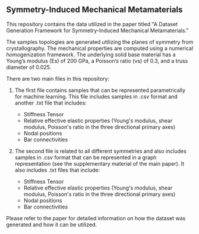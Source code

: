 Symmetry-Induced Mechanical Metamaterials
---------------------------------------------------------------------------------------------------------------------------------------------
This repository contains the data utilized in the paper titled "A Dataset Generation Framework for Symmetry-Induced Mechanical Metamaterials."

The samples topologies are generated utilizing the planes of symmetry from crystallography. The mechanical properties are computed using a numerical homogenization framework. The underlying solid base material has a Young’s modulus (Es) of 200 GPa, a Poisson’s ratio (νs) of 0.3, and a truss diameter of 0.025.

There are two main files in this repository:

1. The first file contains samples that can be represented parametrically for machine learning. This file includes samples in .csv format and another .txt file that includes:
   * Stiffness Tensor
   * Relative effective elastic properties (Young's modulus, shear modulus, Poisson's ratio in the three directional primary axes)
   * Nodal positions
   * Bar connectivities


2. The second file is related to all different symmetries and also includes samples in .csv format that can be represented in a graph representation (see the supplementary material of the main paper). It also includes .txt files that include:
   * Stiffness Tensor
   * Relative effective elastic properties (Young's modulus, shear modulus, Poisson's ratio in the three directional primary axes)
   * Nodal positions 
   * Bar connectivities

     
Please refer to the paper for detailed information on how the dataset was generated and how it can be utilized.
